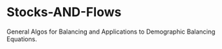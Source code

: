 # Stocks-AND-Flows
General Algos for Balancing and Applications to Demographic Balancing Equations.
